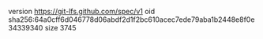 version https://git-lfs.github.com/spec/v1
oid sha256:64a0cff6d046778d06abdf2d1f2bc610acec7ede79aba1b2448e8f0e34339340
size 3745
